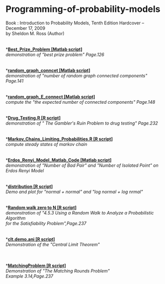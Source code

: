 Programming-of-probability-models
=================================
Book : Introduction to Probability Models, Tenth Edition Hardcover – December 17, 2009<br />
     by Sheldon M. Ross (Author)
<br />
<br />
<br />
*<font><b><u>Best_Prize_Problem  [Matlab script]</u></b></font><br />
<font><i>demonstration of "best prize problem" Page.126</i></font><br />
<br />
<br />
*<font><b><u>random_graph_conncet   [Matlab script]</u></b></font><br />
<font><i>demonstration of "number of random graph connected components" Page.141</i></font><br />
<br />
<br />
*<font><b><u>random_graph_E_connect  [Matlab script]</u></b></font><br />
<font><i>compute the  "the expected number of connected components" Page.148</i></font><br />
<br />
<br />
*<font><b><u>Drug_Testing.R  [R script]</u></b></font><br />
<font><i>demonstration of  " The Gambler's Ruin Problem to drug testing" Page.232</i></font><br />
<br />
<br />
*<font><b><u>Markov_Chains_Limiting_Probabilities.R   [R script]</u></b></font><br />
<font><i>compute steady states of markov chain</i></font><br />
<br />
<br />
*<font><b><u>Erdos_Renyi_Model_Matlab_Code  [Matlab script]</u></b></font><br />
<font><i>demonstration of "Number of Bad Pair" and "Number of Isolated Point" on Erdos Renyi Model</i></font><br />
<br />
<br />
*<font><b><u>distribution  [R script]</u></b></font><br />
<font><i>Demo and plot for "normal + normal" and "log normal + log nrmal" </i></font><br />
<br />
<br />
*<font><b><u>Random walk zero to N  [R script]</u></b></font><br />
<font><i>demonstration of "4.5.3 Using a Random Walk to Analyze a Probabilistic Algorithm<br />
         for the Satisfiability Problem",Page.237 </i></font><br />
<br />
<br />
*<font><b><u>clt.demo.ani  [R script]</u></b></font><br />
<font><i>Demonstration of the "Central Limit Theorem"<br /> </i></font><br />
<br />
<br />
*<font><b><u>MatchingProblem  [R script]</u></b></font><br />
<font><i>Demonstration of "The Matching Rounds Problem"<br /> 
Example 3.14,Page.237</i></font><br />
  
